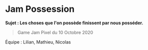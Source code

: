 # Jam Possession

**Sujet : Les choses que l'on possède finissent par nous posséder.**

> Game Jam Pixel du 10 Octobre 2020

Équipe : Lilian, Mathieu, Nicolas

